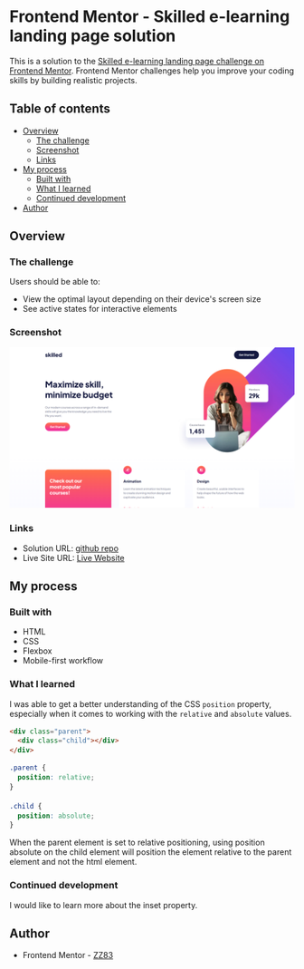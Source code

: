 # Frontend Mentor - Skilled e-learning landing page solution

This is a solution to the [Skilled e-learning landing page challenge on Frontend Mentor](https://www.frontendmentor.io/challenges/skilled-elearning-landing-page-S1ObDrZ8q). Frontend Mentor challenges help you improve your coding skills by building realistic projects.

## Table of contents

- [Overview](#overview)
  - [The challenge](#the-challenge)
  - [Screenshot](#screenshot)
  - [Links](#links)
- [My process](#my-process)
  - [Built with](#built-with)
  - [What I learned](#what-i-learned)
  - [Continued development](#continued-development)
- [Author](#author)

## Overview

### The challenge

Users should be able to:

- View the optimal layout depending on their device's screen size
- See active states for interactive elements

### Screenshot

![](assets/elearn.png)

### Links

- Solution URL: [github repo](https://github.com/ZZ83/elearning-landing-page)
- Live Site URL: [Live Website](https://zz83.github.io/elearning-landing-page/)

## My process

### Built with

- HTML
- CSS
- Flexbox
- Mobile-first workflow

### What I learned

I was able to get a better understanding of the CSS `position` property, especially when it comes to working with the `relative` and `absolute` values.

```html
<div class="parent">
  <div class="child"></div>
</div>
```
```css
.parent {
  position: relative;
}

.child {
  position: absolute;
}
```

When the parent element is set to relative positioning, using position absolute on the child element will position the element relative to the parent element and not the html element.

### Continued development

I would like to learn more about the inset property.

## Author

- Frontend Mentor - [ZZ83](https://www.frontendmentor.io/profile/ZZ83)
